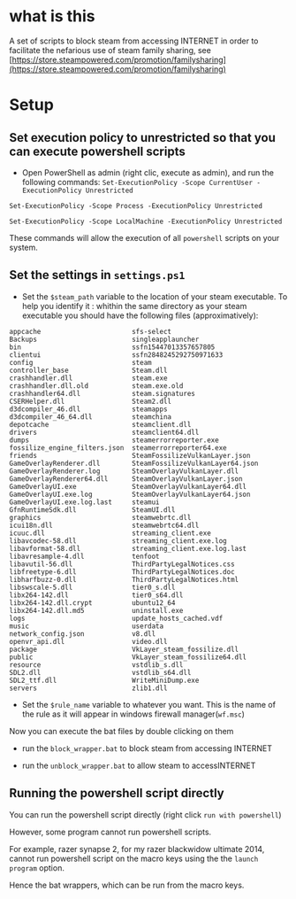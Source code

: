 # what is this

A set of scripts to block steam from accessing INTERNET in order to facilitate the nefarious use of steam family sharing, see [https://store.steampowered.com/promotion/familysharing](https://store.steampowered.com/promotion/familysharing)

# Setup

## Set execution policy to unrestricted so that you can execute powershell scripts
- Open PowerShell as admin (right clic, execute as admin), and run the following commands:
`Set-ExecutionPolicy -Scope CurrentUser -ExecutionPolicy Unrestricted`

`Set-ExecutionPolicy -Scope Process -ExecutionPolicy Unrestricted`

`Set-ExecutionPolicy -Scope LocalMachine -ExecutionPolicy Unrestricted`

These commands will allow the execution of all `powershell` scripts on your system.

## Set the settings in `settings.ps1`

- Set the `$steam_path` variable to the location of your steam executable. To help you identify it : whithin the same directory as your steam executable you should have the following files (approximatively):

```
appcache                       sfs-select
Backups                        singleapplauncher
bin                            ssfn15447013357657805
clientui                       ssfn2848245292750971633
config                         steam
controller_base                Steam.dll
crashhandler.dll               steam.exe
crashhandler.dll.old           steam.exe.old
crashhandler64.dll             steam.signatures
CSERHelper.dll                 Steam2.dll
d3dcompiler_46.dll             steamapps
d3dcompiler_46_64.dll          steamchina
depotcache                     steamclient.dll
drivers                        steamclient64.dll
dumps                          steamerrorreporter.exe
fossilize_engine_filters.json  steamerrorreporter64.exe
friends                        SteamFossilizeVulkanLayer.json
GameOverlayRenderer.dll        SteamFossilizeVulkanLayer64.json
GameOverlayRenderer.log        SteamOverlayVulkanLayer.dll
GameOverlayRenderer64.dll      SteamOverlayVulkanLayer.json
GameOverlayUI.exe              SteamOverlayVulkanLayer64.dll
GameOverlayUI.exe.log          SteamOverlayVulkanLayer64.json
GameOverlayUI.exe.log.last     steamui
GfnRuntimeSdk.dll              SteamUI.dll
graphics                       steamwebrtc.dll
icui18n.dll                    steamwebrtc64.dll
icuuc.dll                      streaming_client.exe
libavcodec-58.dll              streaming_client.exe.log
libavformat-58.dll             streaming_client.exe.log.last
libavresample-4.dll            tenfoot
libavutil-56.dll               ThirdPartyLegalNotices.css
libfreetype-6.dll              ThirdPartyLegalNotices.doc
libharfbuzz-0.dll              ThirdPartyLegalNotices.html
libswscale-5.dll               tier0_s.dll
libx264-142.dll                tier0_s64.dll
libx264-142.dll.crypt          ubuntu12_64
libx264-142.dll.md5            uninstall.exe
logs                           update_hosts_cached.vdf
music                          userdata
network_config.json            v8.dll
openvr_api.dll                 video.dll
package                        VkLayer_steam_fossilize.dll
public                         VkLayer_steam_fossilize64.dll
resource                       vstdlib_s.dll
SDL2.dll                       vstdlib_s64.dll
SDL2_ttf.dll                   WriteMiniDump.exe
servers                        zlib1.dll
```

- Set the `$rule_name` variable to whatever you want. This is the name of the rule as it will appear in windows firewall manager(`wf.msc`)

Now you can execute the bat files by double clicking on them

- run the `block_wrapper.bat` to block steam from accessing INTERNET

- run the `unblock_wrapper.bat` to allow steam to accessINTERNET

## Running the powershell script directly

You can run the powershell script directly (right click `run with powershell`)

However, some program cannot run powershell scripts.

For example, razer synapse 2, for my razer blackwidow ultimate 2014, cannot run powershell script on the macro keys using the the `launch program` option.

Hence the bat wrappers, which can be run from the macro keys.

